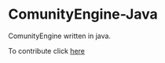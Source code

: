 # ComunityEngine-Java
ComunityEngine written in java. 

To contribute click <a href="https://github.com/ComunityEngine/How-To-Join-README-">here</a>
